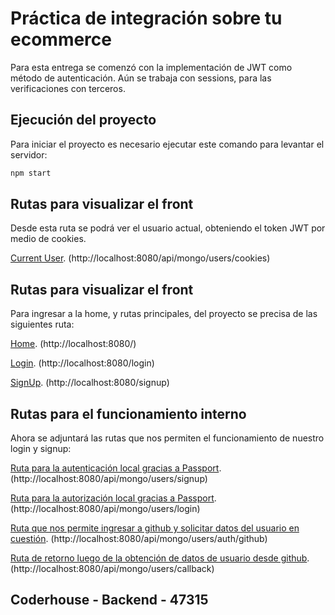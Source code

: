 # Práctica de integración sobre tu ecommerce

Para esta entrega se comenzó con la implementación de JWT como método de autenticación. Aún se trabaja con sessions, para las verificaciones con terceros.

## Ejecución del proyecto

Para iniciar el proyecto es necesario ejecutar este comando para levantar el servidor:

```bash
npm start
```

## Rutas para visualizar el front 

Desde esta ruta se podrá ver el usuario actual, obteniendo el token JWT por medio de cookies.

[Current User](http://localhost:8080/api/mongo/users/cookies). (http://localhost:8080/api/mongo/users/cookies)

## Rutas para visualizar el front 

Para ingresar a la home, y rutas principales, del proyecto se precisa de las siguientes ruta:

[Home](http://localhost:8080/). (http://localhost:8080/)

[Login](http://localhost:8080/login). (http://localhost:8080/login)

[SignUp](http://localhost:8080/signup). (http://localhost:8080/signup)

## Rutas para el funcionamiento interno

Ahora se adjuntará las rutas que nos permiten el funcionamiento de nuestro login y signup:

[Ruta para la autenticación local gracias a Passport](http://localhost:8080/api/mongo/users/signup). (http://localhost:8080/api/mongo/users/signup)

[Ruta para la autorización local gracias a Passport](http://localhost:8080/api/mongo/users/login). (http://localhost:8080/api/mongo/users/login)

[Ruta que nos permite ingresar a github y solicitar datos del usuario en cuestión](http://localhost:8080/api/mongo/users/auth/github). (http://localhost:8080/api/mongo/users/auth/github)

[Ruta de retorno luego de la obtención de datos de usuario desde github](http://localhost:8080/api/mongo/users/callback). (http://localhost:8080/api/mongo/users/callback)

## Coderhouse - Backend - 47315